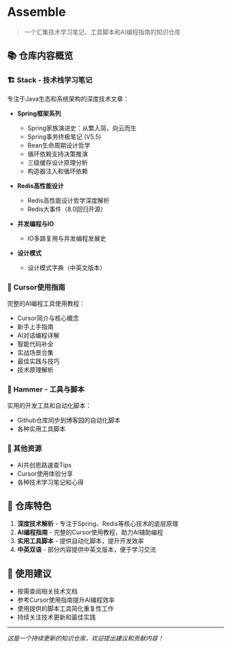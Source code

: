 # Assemble

> 一个汇集技术学习笔记、工具脚本和AI编程指南的知识仓库

## 📚 仓库内容概览

### 🏗️ Stack - 技术栈学习笔记
专注于Java生态和系统架构的深度技术文章：

- **Spring框架系列**
  - Spring家族演进史：从繁入简，向云而生
  - Spring事务终极笔记 (V5.5)
  - Bean生命周期设计哲学
  - 循环依赖支持决策推演
  - 三级缓存设计原理分析
  - 构造器注入和循环依赖

- **Redis高性能设计**
  - Redis高性能设计哲学深度解析
  - Redis大事件（8.0回归开源）

- **并发编程与IO**
  - IO多路复用与并发编程发展史

- **设计模式**
  - 设计模式字典（中英文版本）

### 🚀 Cursor使用指南
完整的AI编程工具使用教程：

- Cursor简介与核心概念
- 新手上手指南
- AI对话编程详解
- 智能代码补全
- 实战场景合集
- 最佳实践与技巧
- 技术原理解析

### 🔨 Hammer - 工具与脚本
实用的开发工具和自动化脚本：

- Github仓库同步到博客园的自动化脚本
- 各种实用工具脚本

### 📝 其他资源
- AI共创思路速查Tips
- Cursor使用体验分享
- 各种技术学习笔记和心得

## 🎯 仓库特色

1. **深度技术解析** - 专注于Spring、Redis等核心技术的底层原理
2. **AI编程指南** - 完整的Cursor使用教程，助力AI辅助编程
3. **实用工具脚本** - 提供自动化脚本，提升开发效率
4. **中英双语** - 部分内容提供中英文版本，便于学习交流

## 📖 使用建议

- 按需查阅相关技术文档
- 参考Cursor使用指南提升AI编程效率
- 使用提供的脚本工具简化重复性工作
- 持续关注技术更新和最佳实践

---

*这是一个持续更新的知识仓库，欢迎提出建议和贡献内容！*